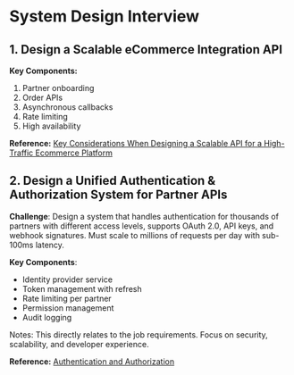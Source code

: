 # System Design Interview

## 1. Design a Scalable eCommerce Integration API

**Key Components:**

1. Partner onboarding
2. Order APIs
3. Asynchronous callbacks
4. Rate limiting
5. High availability

**Reference:**
[Key Considerations When Designing a Scalable API for a High-Traffic Ecommerce Platform](https://www.zigpoll.com/content/what-are-the-key-considerations-when-designing-a-scalable-api-for-a-hightraffic-ecommerce-platform)

## 2. Design a Unified Authentication & Authorization System for Partner APIs

**Challenge**: Design a system that handles authentication for thousands of partners with different access levels, supports OAuth 2.0, API keys, and webhook signatures. Must scale to millions of requests per day with sub-100ms latency.

**Key Components**:

- Identity provider service
- Token management with refresh
- Rate limiting per partner
- Permission management
- Audit logging

Notes: This directly relates to the job requirements. Focus on security, scalability, and developer experience.

**Reference:** [Authentication and Authorization](https://www.tryexponent.com/courses/system-design-interviews/authentication-authorization)
